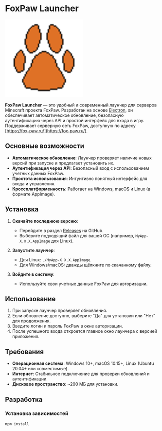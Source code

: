 # FoxPaw Launcher

![FoxPaw Logo](assets/icons/icon.png)

**FoxPaw Launcher** — это удобный и современный лаунчер для серверов Minecraft проекта FoxPaw. Разработан на основе [Electron](https://www.electronjs.org/), он обеспечивает автоматическое обновление, безопасную аутентификацию через API и простой интерфейс для входа в игру. Поддерживает серверную сеть FoxPaw, доступную по адресу [https://fox-paw.ru/](https://fox-paw.ru/).

## Основные возможности

- **Автоматическое обновление**: Лаунчер проверяет наличие новых версий при запуске и предлагает установить их.
- **Аутентификация через API**: Безопасный вход с использованием учетных данных FoxPaw.
- **Простота использования**: Интуитивно понятный интерфейс для входа и управления.
- **Кроссплатформенность**: Работает на Windows, macOS и Linux (в формате AppImage).

## Установка

1. **Скачайте последнюю версию**:
    - Перейдите в раздел [Releases](https://github.com/foxdevtime/foxpaw-launcher/releases) на GitHub.
    - Выберите подходящий файл для вашей ОС (например, `MyApp-X.X.X.AppImage` для Linux).

2. **Запустите лаунчер**:
    - Для Linux: `./MyApp-X.X.X.AppImage`.
    - Для Windows/macOS: дважды щёлкните по скачанному файлу.

3. **Войдите в систему**:
    - Используйте свои учетные данные FoxPaw для авторизации.

## Использование

1. При запуске лаунчер проверяет обновления.
2. Если обновление доступно, выберите "Да" для установки или "Нет" для продолжения.
3. Введите логин и пароль FoxPaw в окне авторизации.
4. После успешного входа откроется главное окно лаунчера с версией приложения.

## Требования

- **Операционная система**: Windows 10+, macOS 10.15+, Linux (Ubuntu 20.04+ или совместимые).
- **Интернет**: Стабильное подключение для проверки обновлений и аутентификации.
- **Дисковое пространство**: ~200 МБ для установки.

## Разработка

### Установка зависимостей
```bash
npm install